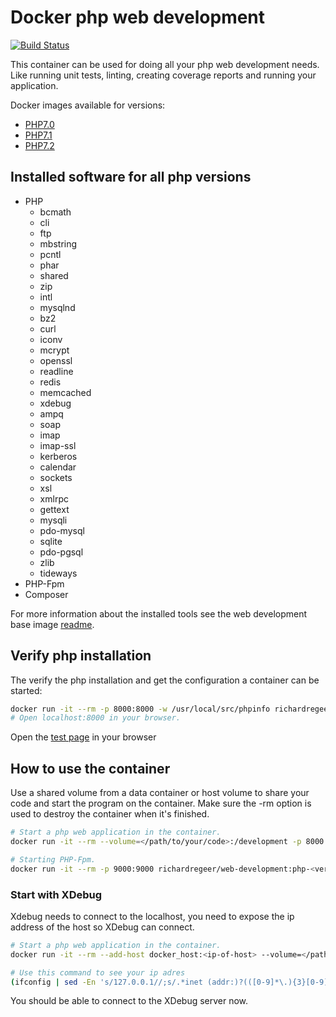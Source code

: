 # Docker php web development
[![Build Status](https://travis-ci.org/richardregeer/docker-php-development.svg?branch=master)](https://travis-ci.org/richardregeer/docker-php-development)

This container can be used for doing all your php web development needs. Like running unit tests, linting, creating coverage reports and running your application.

Docker images available for versions:
- [PHP7.0](./php-7.0)
- [PHP7.1](./php-7.1)
- [PHP7.2](./php-7.2)

## Installed software for all php versions
 - PHP
    - bcmath
    - cli
    - ftp
    - mbstring
    - pcntl
    - phar
    - shared
    - zip
    - intl
    - mysqlnd
    - bz2
    - curl
    - iconv
    - mcrypt
    - openssl
    - readline
    - redis
    - memcached
    - xdebug
    - ampq
    - soap
    - imap
    - imap-ssl
    - kerberos
    - calendar
    - sockets
    - xsl
    - xmlrpc
    - gettext
    - mysqli
    - pdo-mysql
    - sqlite
    - pdo-pgsql
    - zlib
    - tideways
 - PHP-Fpm    
 - Composer

For more information about the installed tools see the web development base image [readme](https://github.com/richardregeer/docker-web-development).

## Verify php installation
The verify the php installation and get the configuration a container can be started:
```bash
docker run -it --rm -p 8000:8000 -w /usr/local/src/phpinfo richardregeer/web-development:php-<version> php -S 0.0.0.0:8000
# Open localhost:8000 in your browser.
```
Open the [test page](http://localhost:8000) in your browser

## How to use the container
Use a shared volume from a data container or host volume to share your code and start the program on the container.
Make sure the -rm option is used to destroy the container when it's finished.

```bash
# Start a php web application in the container.
docker run -it --rm --volume=</path/to/your/code>:/development -p 8000:8000 richardregeer/web-development:php-<version> php -S 0.0.0.0:8000

# Starting PHP-Fpm.
docker run -it --rm -p 9000:9000 richardregeer/web-development:php-<version> php-fpm -F
```

### Start with XDebug
Xdebug needs to connect to the localhost, you need to expose the ip address of the host so XDebug can connect.
```bash
# Start a php web application in the container.
docker run -it --rm --add-host docker_host:<ip-of-host> --volume=</path/to/your/code>:/development -p 8000:8000 richardregeer/web-development:php-<version> php -S 0.0.0.0:8000

# Use this command to see your ip adres
(ifconfig | sed -En 's/127.0.0.1//;s/.*inet (addr:)?(([0-9]*\.){3}[0-9]*).*/\2/p' | sed -n 1p)
```
You should be able to connect to the XDebug server now.
